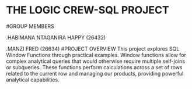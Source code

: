 # THE LOGIC CREW-SQL PROJECT
#GROUP MEMBERS

.HABIMANA NTAGANIRA HAPPY (26432)

.MANZI FRED (26634)
#PROJECT OVERVIEW
This project explores SQL Window Functions through practical examples. Window functions allow for complex analytical queries that would otherwise require multiple self-joins or subqueries. These functions perform calculations across a set of rows related to the current row and managing our products, providing powerful analytical capabilities.




